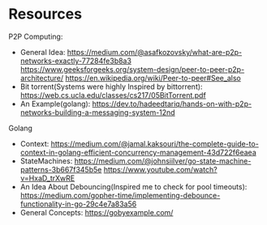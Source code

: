 # Resources

P2P Computing:
- General Idea: https://medium.com/@asafkozovsky/what-are-p2p-networks-exactly-77284fe3b8a3
                https://www.geeksforgeeks.org/system-design/peer-to-peer-p2p-architecture/
                https://en.wikipedia.org/wiki/Peer-to-peer#See_also
- Bit torrent(Systems were highly Inspired by bittorrent):  https://web.cs.ucla.edu/classes/cs217/05BitTorrent.pdf
- An Example(golang): https://dev.to/hadeedtariq/hands-on-with-p2p-networks-building-a-messaging-system-12nd

Golang
- Context: https://medium.com/@jamal.kaksouri/the-complete-guide-to-context-in-golang-efficient-concurrency-management-43d722f6eaea
- StateMachines: https://medium.com/@johnsiilver/go-state-machine-patterns-3b667f345b5e
               https://www.youtube.com/watch?v=HxaD_trXwRE
- An Idea About Debouncing(Inspired me to check for pool timeouts): https://medium.com/gopher-time/implementing-debounce-functionality-in-go-29c4e7a83a56
- General Concepts: https://gobyexample.com/
